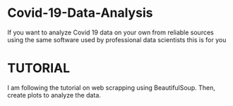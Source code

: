 # Covid-19-Data-Analysis
If you want to analyze Covid 19 data on your own from reliable sources using the same software used by professional data scientists this is for you



# TUTORIAL
I am following the tutorial on web scrapping using BeautifulSoup. Then, create plots to analyze the data.